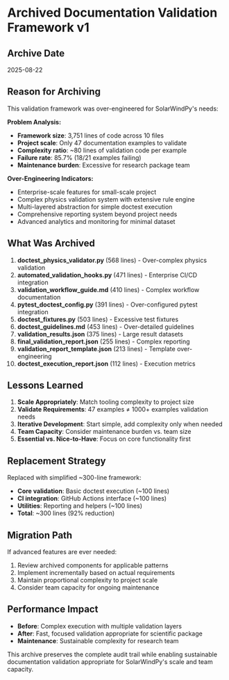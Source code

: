 # Archived Documentation Validation Framework v1

## Archive Date
2025-08-22

## Reason for Archiving
This validation framework was over-engineered for SolarWindPy's needs:

**Problem Analysis:**
- **Framework size**: 3,751 lines of code across 10 files
- **Project scale**: Only 47 documentation examples to validate
- **Complexity ratio**: ~80 lines of validation code per example
- **Failure rate**: 85.7% (18/21 examples failing)
- **Maintenance burden**: Excessive for research package team

**Over-Engineering Indicators:**
- Enterprise-scale features for small-scale project
- Complex physics validation system with extensive rule engine
- Multi-layered abstraction for simple doctest execution
- Comprehensive reporting system beyond project needs
- Advanced analytics and monitoring for minimal dataset

## What Was Archived
1. **doctest_physics_validator.py** (568 lines) - Over-complex physics validation
2. **automated_validation_hooks.py** (471 lines) - Enterprise CI/CD integration
3. **validation_workflow_guide.md** (410 lines) - Complex workflow documentation
4. **pytest_doctest_config.py** (391 lines) - Over-configured pytest integration
5. **doctest_fixtures.py** (503 lines) - Excessive test fixtures
6. **doctest_guidelines.md** (453 lines) - Over-detailed guidelines
7. **validation_results.json** (375 lines) - Large result datasets
8. **final_validation_report.json** (255 lines) - Complex reporting
9. **validation_report_template.json** (213 lines) - Template over-engineering
10. **doctest_execution_report.json** (112 lines) - Execution metrics

## Lessons Learned
1. **Scale Appropriately**: Match tooling complexity to project size
2. **Validate Requirements**: 47 examples ≠ 1000+ examples validation needs
3. **Iterative Development**: Start simple, add complexity only when needed
4. **Team Capacity**: Consider maintenance burden vs. team size
5. **Essential vs. Nice-to-Have**: Focus on core functionality first

## Replacement Strategy
Replaced with simplified ~300-line framework:
- **Core validation**: Basic doctest execution (~100 lines)
- **CI integration**: GitHub Actions interface (~100 lines)  
- **Utilities**: Reporting and helpers (~100 lines)
- **Total**: ~300 lines (92% reduction)

## Migration Path
If advanced features are ever needed:
1. Review archived components for applicable patterns
2. Implement incrementally based on actual requirements
3. Maintain proportional complexity to project scale
4. Consider team capacity for ongoing maintenance

## Performance Impact
- **Before**: Complex execution with multiple validation layers
- **After**: Fast, focused validation appropriate for scientific package
- **Maintenance**: Sustainable complexity for research team

This archive preserves the complete audit trail while enabling sustainable documentation validation appropriate for SolarWindPy's scale and team capacity.
